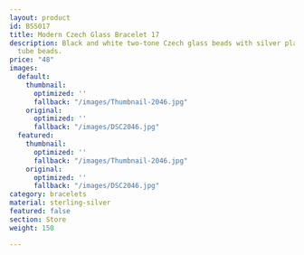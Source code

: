 ```yaml
---
layout: product
id: BSS017
title: Modern Czech Glass Bracelet 17
description: Black and white two-tone Czech glass beads with silver plated straight
  tube beads.
price: "48"
images:
  default:
    thumbnail:
      optimized: ''
      fallback: "/images/Thumbnail-2046.jpg"
    original:
      optimized: ''
      fallback: "/images/DSC2046.jpg"
  featured:
    thumbnail:
      optimized: ''
      fallback: "/images/Thumbnail-2046.jpg"
    original:
      optimized: ''
      fallback: "/images/DSC2046.jpg"
category: bracelets
material: sterling-silver
featured: false
section: Store
weight: 150

---
```

